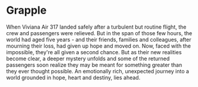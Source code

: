 # Grapple
When Viviana Air 317 landed safely after a turbulent but routine flight, the crew and passengers were relieved. But in the span of those few hours, the world had aged five years - and their friends, families and colleagues, after mourning their loss, had given up hope and moved on. Now, faced with the impossible, they're all given a second chance. But as their new realities become clear, a deeper mystery unfolds and some of the returned passengers soon realize they may be meant for something greater than they ever thought possible. An emotionally rich, unexpected journey into a world grounded in hope, heart and destiny, lies ahead.
